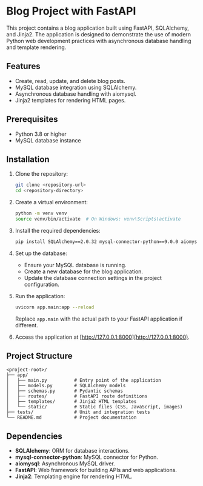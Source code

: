 # Blog Project with FastAPI

This project contains a blog application built using FastAPI, SQLAlchemy, and Jinja2. The application is designed to demonstrate the use of modern Python web development practices with asynchronous database handling and template rendering.

## Features

- Create, read, update, and delete blog posts.
- MySQL database integration using SQLAlchemy.
- Asynchronous database handling with aiomysql.
- Jinja2 templates for rendering HTML pages.

## Prerequisites

- Python 3.8 or higher
- MySQL database instance

## Installation

1. Clone the repository:

   ```bash
   git clone <repository-url>
   cd <repository-directory>
   ```

2. Create a virtual environment:

   ```bash
   python -m venv venv
   source venv/bin/activate  # On Windows: venv\Scripts\activate
   ```

3. Install the required dependencies:
   ```bash
   pip install SQLAlchemy==2.0.32 mysql-connector-python==9.0.0 aiomysql==0.2.0 fastapi==0.111.0 jinja2==3.1.4
   ```

4. Set up the database:

   - Ensure your MySQL database is running.
   - Create a new database for the blog application.
   - Update the database connection settings in the project configuration.

5. Run the application:

   ```bash
   uvicorn app.main:app --reload
   ```

   Replace `app.main` with the actual path to your FastAPI application if different.

6. Access the application at [http://127.0.0.1:8000](http://127.0.0.1:8000).

## Project Structure

```
<project-root>/
├── app/
│   ├── main.py          # Entry point of the application
│   ├── models.py        # SQLAlchemy models
│   ├── schemas.py       # Pydantic schemas
│   ├── routes/          # FastAPI route definitions
│   ├── templates/       # Jinja2 HTML templates
│   └── static/          # Static files (CSS, JavaScript, images)
├── tests/               # Unit and integration tests
└── README.md            # Project documentation
```

## Dependencies

- **SQLAlchemy**: ORM for database interactions.
- **mysql-connector-python**: MySQL connector for Python.
- **aiomysql**: Asynchronous MySQL driver.
- **FastAPI**: Web framework for building APIs and web applications.
- **Jinja2**: Templating engine for rendering HTML.
